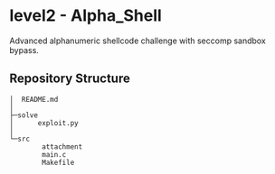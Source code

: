 # level2 - Alpha_Shell

Advanced alphanumeric shellcode challenge with seccomp sandbox bypass.

## Repository Structure

```
│  README.md
│
├─solve
│      exploit.py
│
└─src
        attachment
        main.c
        Makefile
```

